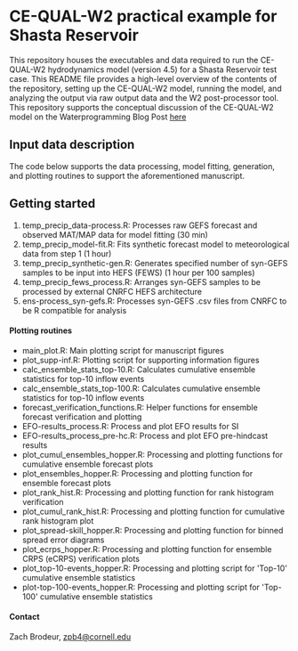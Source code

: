 # CE-QUAL-W2 practical example for Shasta Reservoir
This repository houses the executables and data required to run the CE-QUAL-W2 hydrodynamics model (version 4.5) for a Shasta Reservoir test case. This README file provides a high-level overview of the contents of the repository, setting up the CE-QUAL-W2 model, 
running the model, and analyzing the output via raw output data and the W2 post-processor tool. This repository supports the conceptual discussion of the CE-QUAL-W2 model on the Waterprogramming Blog Post [here](https://waterprogramming.wpcomstaging.com/wp-admin/edit.php?post_type=post&author=247677274)

## Input data description
The code below supports the data processing, model fitting, generation, and plotting routines to support the aforementioned manuscript.
## Getting started
1) temp_precip_data-process.R: Processes raw GEFS forecast and observed MAT/MAP data for model fitting (30 min)
2) temp_precip_model-fit.R: Fits synthetic forecast model to meteorological data from step 1 (1 hour)
3) temp_precip_synthetic-gen.R: Generates specified number of syn-GEFS samples to be input into HEFS (FEWS) (1 hour per 100 samples)
4) temp_precip_fews_process.R: Arranges syn-GEFS samples to be processed by external CNRFC HEFS architecture
5) ens-process_syn-gefs.R: Processes syn-GEFS .csv files from CNRFC to be R compatible for analysis

#### Plotting routines

- main_plot.R: Main plotting script for manuscript figures
- plot_supp-inf.R: Plotting script for supporting information figures
- calc_ensemble_stats_top-10.R: Calculates cumulative ensemble statistics for top-10 inflow events
- calc_ensemble_stats_top-100.R: Calculates cumulative ensemble statistics for top-10 inflow events
- forecast_verification_functions.R: Helper functions for ensemble forecast verification and plotting
- EFO-results_process.R: Process and plot EFO results for SI
- EFO-results_process_pre-hc.R: Process and plot EFO pre-hindcast results
- plot_cumul_ensembles_hopper.R: Processing and plotting functions for cumulative ensemble forecast plots
- plot_ensembles_hopper.R: Processing and plotting function for ensemble forecast plots
- plot_rank_hist.R: Processing and plotting function for rank histogram verification
- plot_cumul_rank_hist.R: Processing and plotting function for cumulative rank histogram plot
- plot_spread-skill_hopper.R: Processing and plotting function for binned spread error diagrams
- plot_ecrps_hopper.R: Processing and plotting function for ensemble CRPS (eCRPS) verification plots
- plot_top-10-events_hopper.R: Processing and plotting script for 'Top-10' cumulative ensemble statistics
- plot-top-100-events_hopper.R: Processing and plotting script for 'Top-100' cumulative ensemble statistics

#### Contact
Zach Brodeur, zpb4@cornell.edu
